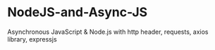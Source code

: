 # NodeJS-and-Async-JS
Asynchronous JavaScript &amp; Node.js with http header, requests, axios library, expressjs
